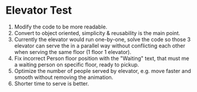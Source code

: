 # Elevator Test
1. Modify the code to be more readable.
2. Convert to object oriented, simplicity & reusability is the main point.
3. Currently the elevator would run one-by-one, solve the code so those 3 elevator can serve the in a parallel way without conflicting each other when serving the same floor (1 floor 1 elevator).
4. Fix incorrect Person floor position with the "Waiting" text, that must me a waiting person on specific floor, ready to pickup.
5. Optimize the number of people served by elevator, e.g. move faster and smooth without removing the animation.
6. Shorter time to serve is better.
